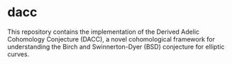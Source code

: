 # dacc
This repository contains the implementation of the Derived Adelic Cohomology Conjecture (DACC), a novel cohomological framework for understanding the Birch and Swinnerton-Dyer (BSD) conjecture for elliptic curves.
